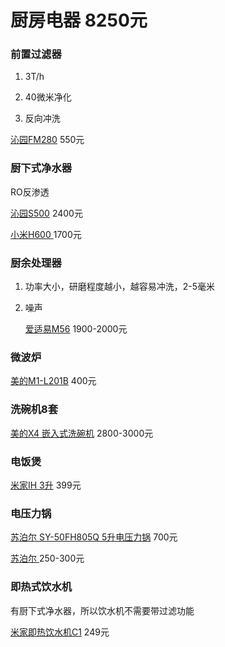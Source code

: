# 厨房电器 8250元

### 前置过滤器

1. 3T/h

2. 40微米净化
3. 反向冲洗

[沁园FM280](https://item.jd.com/8922059.html) 550元

### 厨下式净水器

RO反渗透

[沁园S500](https://item.jd.com/100005562606.html) 2400元

[小米H600 ](https://www.mi.com/buy/detail?product_id=12965&cfrom=search) 1700元

### 厨余处理器

1. 功率大小，研磨程度越小，越容易冲洗，2-5毫米

2. 噪声

   [爱适易M56](https://item.jd.com/1781547716.html) 1900-2000元

### 微波炉

[美的M1-L201B](https://item.jd.com/2983863.html) 400元

### 洗碗机8套

[美的X4  嵌入式洗碗机](https://item.jd.com/8632831.html) 2800-3000元



### 电饭煲

[米家IH 3升](https://www.mi.com/dianfanbao2?product_id=1201400008&cfrom=search) 399元

### 电压力锅

[苏泊尔 SY-50FH805Q 5升电压力锅](https://item.jd.com/4033929.html) 700元

[苏泊尔 ](https://detail.tmall.com/item.htm?id=526062780845) 250-300元

### 即热式饮水机

有厨下式净水器，所以饮水机不需要带过滤功能

[米家即热饮水机C1](https://www.mi.com/buy/detail?product_id=11448&cfrom=search) 249元

